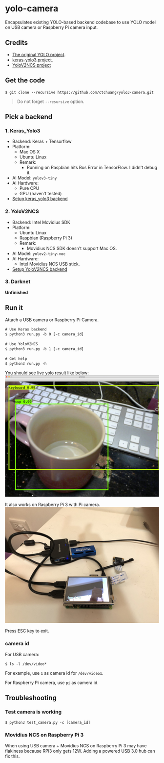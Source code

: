 # yolo-camera

Encapsulates existing YOLO-based backend codebase to use YOLO model
on USB camera or Raspberry Pi camera input.

## Credits

- [The original YOLO project](https://pjreddie.com/darknet/yolo/).
- [keras-yolo3 project](https://github.com/qqwweee/keras-yolo3/).
- [YoloV2NCS project](https://github.com/duangenquan/YoloV2NCS)

## Get the code

```console
$ git clone --recursive https://github.com/ctchuang/yolo3-camera.git
```

> Do not forget `--resursive` option.

## Pick a backend

### 1. Keras_Yolo3

- Backend: Keras + Tensorflow
- Platform:
	- Mac OS X 
	- Ubuntu Linux
	- Remark:
		- Running on Raspbian hits Bus Error in TensorFlow. I didn't debug it.
- AI Model: `yolov3-tiny`
- AI Hardware:
	- Pure CPU
	- GPU (haven't tested)
- [Setup keras_yolo3 backend](doc/keras_yolo3.md)

### 2. YoloV2NCS

- Backend: Intel Movidius SDK
- Platform:
	- Ubuntu Linux
	- Raspbian (Raspberry Pi 3)
    - Remark:
        - Movidius NCS SDK doesn't support Mac OS.
- AI Model: `yolov2-tiny-voc`
- AI Hardware:
	- Intel Movidius NCS USB stick.
- [Setup YoloV2NCS backend](doc/yolov2ncs.md)

### 3. Darknet

**Unfinished**

## Run it

Attach a USB camera or Raspberry Pi Camera.

```console
# Use Keras backend
$ python3 run.py -b 0 [-c camera_id]

# Use YoloV2NCS
$ python3 run.py -b 1 [-c camera_id]

# Get help
$ python3 run.py -h

```

You should see live yolo result like below:
![Example](doc/example.jpg)

It also works on Raspberry Pi 3 with Pi camera.
![RPi3](doc/pi.jpg)

Press ESC key to exit.

### camera id

For USB camera:
```console
$ ls -l /dev/video*
```
For example, use `1` as camera id for `/dev/video1`.

For Raspberry Pi camera, use `pi` as camera id.

## Troubleshooting

### Test camera is working

```console
$ python3 test_camera.py -c [camera_id]
```

### Movidius NCS on Raspberry Pi 3

When using USB camera + Movidius NCS on Raspberry Pi 3 may have flakiness
because RPi3 only gets 12W. Adding a powered USB 3.0 hub can fix this.
